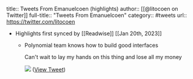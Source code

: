title:: Tweets From Emanuelcoen (highlights)
author:: [[@litocoen on Twitter]]
full-title:: "Tweets From Emanuelcoen"
category:: #tweets
url:: https://twitter.com/litocoen

- Highlights first synced by [[Readwise]] [[Jan 20th, 2023]]
	- Polynomial team knows how to build good interfaces
	  
	  Can't wait to lay my hands on this thing and lose all my money 
	  
	  ![](https://pbs.twimg.com/media/Fm5h170aYAADdd8.png) ([View Tweet](https://twitter.com/litocoen/status/1616337999792594945))